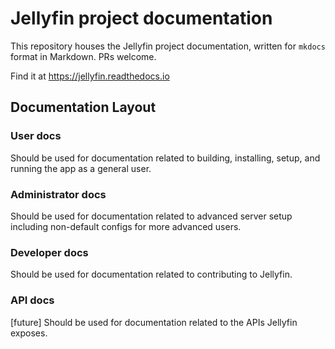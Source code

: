 # Jellyfin project documentation

This repository houses the Jellyfin project documentation, written for `mkdocs` format in Markdown. PRs welcome.

Find it at https://jellyfin.readthedocs.io

## Documentation Layout

### User docs

Should be used for documentation related to building, installing, setup, and running the app as a general user.

### Administrator docs

Should be used for documentation related to advanced server setup including non-default configs for more advanced users.

### Developer docs

Should be used for documentation related to contributing to Jellyfin.

### API docs

[future] Should be used for documentation related to the APIs Jellyfin exposes.
